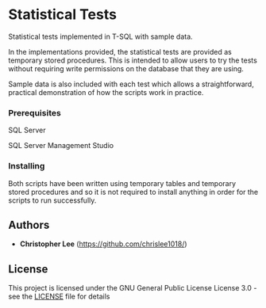 # Statistical Tests

Statistical tests implemented in T-SQL with sample data.

In the implementations provided, the statistical tests are provided as temporary stored procedures.  This is intended to allow users to try the tests without requiring write permissions on the database that they are using.

Sample data is also included with each test which allows a straightforward, practical demonstration of how the scripts work in practice.

### Prerequisites

SQL Server

SQL Server Management Studio

### Installing

Both scripts have been written using temporary tables and temporary stored procedures and so it is not required to install anything in order for the scripts to run successfully.

## Authors

* **Christopher Lee** (https://github.com/chrislee1018/)


## License

This project is licensed under the GNU General Public License License 3.0 - see the [LICENSE](LICENSE) file for details

